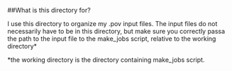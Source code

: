 ##What is this directory for?

I use this directory to organize my .pov input files.  The input files do not necessarily have to be in this directory, but make sure you correctly passa the path to the input file to the make_jobs script, relative to the working directory*

*the working directory is the directory containing make_jobs script. 
